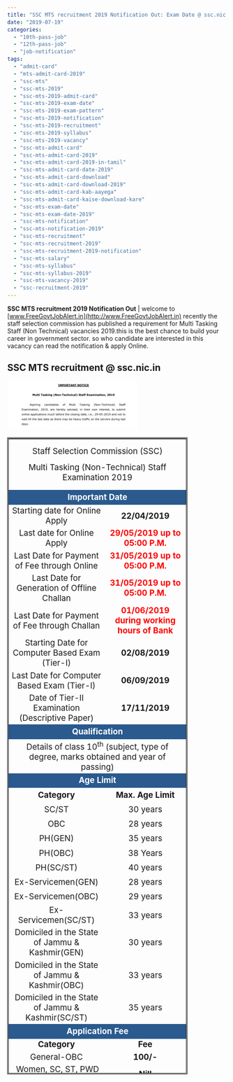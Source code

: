 ```yaml
---
title: "SSC MTS recruitment 2019 Notification Out: Exam Date @ ssc.nic.in"
date: "2019-07-19"
categories: 
  - "10th-pass-job"
  - "12th-pass-job"
  - "job-notification"
tags: 
  - "admit-card"
  - "mts-admit-card-2019"
  - "ssc-mts"
  - "ssc-mts-2019"
  - "ssc-mts-2019-admit-card"
  - "ssc-mts-2019-exam-date"
  - "ssc-mts-2019-exam-pattern"
  - "ssc-mts-2019-notification"
  - "ssc-mts-2019-recruitment"
  - "ssc-mts-2019-syllabus"
  - "ssc-mts-2019-vacancy"
  - "ssc-mts-admit-card"
  - "ssc-mts-admit-card-2019"
  - "ssc-mts-admit-card-2019-in-tamil"
  - "ssc-mts-admit-card-date-2019"
  - "ssc-mts-admit-card-download"
  - "ssc-mts-admit-card-download-2019"
  - "ssc-mts-admit-card-kab-aayega"
  - "ssc-mts-admit-card-kaise-download-kare"
  - "ssc-mts-exam-date"
  - "ssc-mts-exam-date-2019"
  - "ssc-mts-notification"
  - "ssc-mts-notification-2019"
  - "ssc-mts-recruitment"
  - "ssc-mts-recruitment-2019"
  - "ssc-mts-recruitment-2019-notification"
  - "ssc-mts-salary"
  - "ssc-mts-syllabus"
  - "ssc-mts-syllabus-2019"
  - "ssc-mts-vacancy-2019"
  - "ssc-recruitment-2019"
---
```


**SSC MTS recruitment 2019 Notification Out** | welcome to [www.FreeGovtJobAlert.in](http://www.FreeGovtJobAlert.in) recently the staff selection commission has published a requirement for Multi Tasking Staff (Non Technical) vacancies 2019.this is the best chance to build your career in government sector. so who candidate are interested in this vacancy can read the notification & apply Online. 

## **SSC MTS recruitment @ ssc.nic.in**

![SSC-MTS-recruitment-2019](images/SSC-MTS-recruitment-2019-300x112.png)

<table style="height: 1456px; width: 82.0253%; border-color: #030000; border-style: double;" width="592"><tbody><tr style="height: 81px;"><td style="width: 119.624%; text-align: center; height: 81px;" colspan="2"><p style="text-align: center;"><span style="font-size: 14pt;">Staff Selection Commission (SSC)</span></p><p style="text-align: center;"><span style="font-size: 14pt;">Multi Tasking (Non-Technical) Staff Examination 2019</span></p></td></tr><tr style="height: 29px;"><td style="height: 29px; width: 119.624%; background-color: #2a5a8e; text-align: center;" colspan="2"><span style="font-size: 14pt; color: #ffffff;"><strong>Important Date</strong></span></td></tr><tr style="height: 22px;"><td style="width: 53.8462%; text-align: center; height: 22px;"><span style="font-size: 14pt;">Starting date for Online Apply</span></td><td style="width: 65.7776%; text-align: center; height: 22px;"><span style="font-size: 14pt;"><strong>22/04/2019</strong></span></td></tr><tr style="height: 22px;"><td style="width: 53.8462%; text-align: center; height: 22px;"><span style="font-size: 14pt;">Last date for Online Apply</span></td><td style="width: 65.7776%; text-align: center; height: 22px;"><span style="font-size: 14pt; color: #ff0000;"><strong>29/05/2019 up to 05:00 P.M.</strong></span></td></tr><tr style="height: 22px;"><td style="width: 53.8462%; text-align: center; height: 22px;"><span style="font-size: 14pt;">Last Date for Payment of Fee through Online</span></td><td style="width: 65.7776%; text-align: center; height: 22px;"><span style="font-size: 14pt; color: #ff0000;"><strong>31/05/2019 up to 05:00 P.M.</strong></span></td></tr><tr style="height: 22px;"><td style="width: 53.8462%; text-align: center; height: 22px;"><span style="font-size: 14pt;">Last Date for Generation of Offline Challan</span></td><td style="width: 65.7776%; text-align: center; height: 22px;"><span style="font-size: 14pt; color: #ff0000;"><strong>31/05/2019 up to 05:00 P.M.</strong></span></td></tr><tr style="height: 22px;"><td style="width: 53.8462%; text-align: center; height: 22px;"><span style="font-size: 14pt;">Last Date for Payment of Fee through Challan</span></td><td style="width: 65.7776%; text-align: center; height: 22px;"><span style="font-size: 14pt; color: #ff0000;"><strong>01/06/2019 during working hours of Bank</strong></span></td></tr><tr style="height: 22px;"><td style="width: 53.8462%; text-align: center; height: 22px;"><span style="font-size: 14pt;">Starting Date for Computer Based Exam (Tier-I)</span></td><td style="width: 65.7776%; text-align: center; height: 22px;"><span style="font-size: 14pt;"><strong>02/08/2019</strong></span></td></tr><tr style="height: 22px;"><td style="width: 53.8462%; text-align: center; height: 22px;"><span style="font-size: 14pt;">Last Date for&nbsp;Computer Based Exam (Tier-I)</span></td><td style="width: 65.7776%; text-align: center; height: 22px;"><span style="font-size: 14pt;"><strong>06/09/2019</strong></span></td></tr><tr style="height: 15px;"><td style="width: 53.8462%; text-align: center; height: 15px;"><span style="font-size: 14pt;">Date of Tier-II Examination (Descriptive Paper)</span></td><td style="width: 65.7776%; text-align: center; height: 15px;"><span style="font-size: 14pt;"><strong>17/11/2019</strong></span></td></tr><tr style="height: 28px;"><td style="width: 119.624%; height: 28px; background-color: #2a5a8e; text-align: center;" colspan="2"><span style="font-size: 14pt;"><span style="color: #ffffff;"><strong>Qualification</strong></span><strong></strong></span></td></tr><tr style="height: 61px;"><td style="text-align: center; width: 119.624%; height: 61px;" colspan="2"><span style="font-size: 14pt;">Details of class 10<sup>th</sup>&nbsp;(subject, type of degree, marks obtained and year of passing)<strong></strong></span></td></tr><tr style="height: 28px;"><td style="width: 119.624%; height: 28px; background-color: #2a5a8e; text-align: center;" colspan="2"><span style="font-size: 14pt; color: #ffffff;"><strong>Age Limit</strong></span></td></tr><tr style="height: 28px;"><td style="width: 53.8462%; text-align: center; height: 28px;"><strong><span style="font-size: 14pt;">Category</span></strong></td><td style="width: 65.7776%; text-align: center; height: 28px;"><strong><span style="font-size: 14pt;">Max. Age Limit</span></strong></td></tr><tr style="height: 28px;"><td style="width: 53.8462%; text-align: center; height: 28px;"><span style="font-size: 14pt;">SC/ST</span></td><td style="width: 65.7776%; text-align: center; height: 28px;"><span style="font-size: 14pt;">30 years</span></td></tr><tr style="height: 28px;"><td style="width: 53.8462%; text-align: center; height: 28px;"><span style="font-size: 14pt;">OBC</span></td><td style="width: 65.7776%; text-align: center; height: 28px;"><span style="font-size: 14pt;">28 years</span></td></tr><tr style="height: 28px;"><td style="width: 53.8462%; text-align: center; height: 28px;"><span style="font-size: 14pt;">PH(GEN)</span></td><td style="width: 65.7776%; text-align: center; height: 28px;"><span style="font-size: 14pt;">35 years</span></td></tr><tr style="height: 28px;"><td style="width: 53.8462%; text-align: center; height: 28px;"><span style="font-size: 14pt;">PH(OBC)</span></td><td style="width: 65.7776%; text-align: center; height: 28px;"><span style="font-size: 14pt;">38 Years</span></td></tr><tr style="height: 28px;"><td style="width: 53.8462%; text-align: center; height: 28px;"><span style="font-size: 14pt;">PH(SC/ST)</span></td><td style="width: 65.7776%; text-align: center; height: 28px;"><span style="font-size: 14pt;">40 years</span></td></tr><tr style="height: 28px;"><td style="width: 53.8462%; text-align: center; height: 28px;"><span style="font-size: 14pt;">Ex-Servicemen(GEN)</span></td><td style="width: 65.7776%; text-align: center; height: 28px;"><span style="font-size: 14pt;">28 years</span></td></tr><tr style="height: 28px;"><td style="width: 53.8462%; text-align: center; height: 28px;"><span style="font-size: 14pt;">Ex-Servicemen(OBC)</span></td><td style="width: 65.7776%; text-align: center; height: 28px;"><span style="font-size: 14pt;">29 years</span></td></tr><tr style="height: 28px;"><td style="width: 53.8462%; text-align: center; height: 28px;"><span style="font-size: 14pt;">Ex-Servicemen(SC/ST)</span></td><td style="width: 65.7776%; text-align: center; height: 28px;"><span style="font-size: 14pt;">33 years</span></td></tr><tr style="height: 57px;"><td style="width: 53.8462%; text-align: center; height: 57px;"><span style="font-size: 14pt;">Domiciled in the State of Jammu &amp; Kashmir(GEN)</span></td><td style="width: 65.7776%; text-align: center; height: 57px;"><span style="font-size: 14pt;">30 years</span></td></tr><tr style="height: 57px;"><td style="width: 53.8462%; text-align: center; height: 57px;"><span style="font-size: 14pt;">Domiciled in the State of Jammu &amp; Kashmir(OBC)</span></td><td style="width: 65.7776%; text-align: center; height: 57px;"><span style="font-size: 14pt;">33 years</span></td></tr><tr style="height: 57px;"><td style="width: 53.8462%; text-align: center; height: 57px;"><span style="font-size: 14pt;">Domiciled in the State of Jammu &amp; Kashmir(SC/ST)</span></td><td style="width: 65.7776%; text-align: center; height: 57px;"><span style="font-size: 14pt;">35 years</span></td></tr><tr style="height: 28px;"><td style="height: 28px; width: 119.624%; background-color: #2a5a8e; text-align: center;" colspan="2"><span style="font-size: 14pt; color: #ffffff;"><strong>Application Fee</strong></span></td></tr><tr style="height: 21px;"><td style="height: 21px; text-align: center; width: 53.8462%;"><span style="font-size: 14pt;"><strong>Category</strong></span></td><td style="height: 21px; width: 65.7776%; text-align: center;"><span style="font-size: 14pt;"><strong>Fee</strong></span></td></tr><tr style="height: 21px;"><td style="height: 21px; width: 53.8462%; text-align: center;"><span style="font-size: 14pt;">General-OBC</span></td><td style="height: 21px; width: 65.7776%; text-align: center;"><span style="font-size: 14pt;"><strong>100/-</strong></span></td></tr><tr style="height: 21px;"><td style="height: 21px; width: 53.8462%; text-align: center;"><span style="font-size: 14pt;">&nbsp;Women, SC, ST, PWD &amp; ESM</span></td><td style="height: 21px; width: 65.7776%; text-align: center;"><span style="font-size: 14pt;"><strong>Nill</strong></span></td></tr><tr style="height: 21px;"><td style="background-color: #2a5a8e; width: 119.624%; height: 21px; text-align: center;" colspan="2"><span style="font-size: 14pt; color: #ffffff;"><strong>Payment Mode (Online/ Offline)</strong></span></td></tr><tr style="height: 44px;"><td style="text-align: center; width: 119.624%; height: 44px;" colspan="2"><span style="font-size: 14pt;"><strong>&nbsp;BHIM UPI/ SBI Challan/ Net Banking by using Visa, Master Card, Maestro, RuPay Credit/ Debit Card</strong></span></td></tr><tr style="height: 21px;"><td style="background-color: #2a5a8e; width: 119.624%; height: 21px; text-align: center;" colspan="2"><span style="font-size: 14pt; color: #ffffff;"><strong>Nationality/ Citizenship</strong></span></td></tr><tr style="height: 172px;"><td style="text-align: center; height: 172px; width: 119.624%;" colspan="2"><p style="text-align: left;"><span style="font-size: 14pt;">A candidate must be either:</span></p><div></div><ul><li style="text-align: left;"><span style="font-size: 14pt;">&nbsp;a citizen of India, or</span></li><li style="text-align: left;"><span style="font-size: 14pt;">&nbsp;a subject of Nepal, or</span></li><li style="text-align: left;"><span style="font-size: 14pt;">&nbsp;a subject of Bhutan, or</span></li><li style="text-align: left;"><span style="font-size: 14pt;">&nbsp;a Tibetan refugee who came over to India, before the 1st January 1962, with the intention of permanently settling in India.&nbsp;</span></li><li style="text-align: left;"><span style="font-size: 14pt;">&nbsp;a person of Indian origin who has migrated from Pakistan, Burma, Sri Lanka, East African countries of Kenya, Uganda, the United Republic of Tanzania(Formerly Tanganyika and Zanzibar), Zambia, Malawi, Zaire, Ethiopia and Vietnam with the intention of permanently settling in India.</span></li></ul></td></tr><tr style="height: 36px;"><td style="width: 119.624%; background-color: #2a5a8e; height: 36px; text-align: center;" colspan="2"><span style="font-size: 14pt; color: #ffffff;"><strong>Important Links</strong></span></td></tr><tr style="height: 28px;"><td style="text-align: center; width: 53.8462%; height: 28px;"><span style="font-size: 14pt;"><strong>SSC MTS recruitment Notice</strong></span></td><td style="text-align: center; width: 65.7776%; height: 28px;"><a href="https://freegovtjobalert.in/wp-content/uploads/2019/07/SSC-MTS-recruitment-Notic.pdf" target="_blank" rel="noopener noreferrer"><span style="font-size: 14pt; color: #ff0000;"><strong>Click Here&nbsp;</strong></span></a></td></tr><tr style="height: 28px;"><td style="text-align: center; width: 53.8462%; height: 28px;"><span style="font-size: 14pt;"><strong>Apply Online</strong></span></td><td style="text-align: center; width: 65.7776%; height: 28px;"><span style="font-size: 14pt; color: #ff0000;"><a style="color: #ff0000;" href="https://ssc.nic.in/Registration/Home" target="_blank" rel="noopener noreferrer"><strong>Click Here&nbsp;</strong></a></span></td></tr><tr style="height: 28px;"><td style="text-align: center; width: 53.8462%; height: 28px;"><span style="font-size: 14pt;"><strong>Application Status</strong></span></td><td style="text-align: center; width: 65.7776%; height: 28px;"><span style="font-size: 14pt; color: #ff0000;"><a style="color: #ff0000;" href="https://ssc.nic.in/Portal/GetMTSApplicationStatus" target="_blank" rel="noopener noreferrer"><strong>Click Here&nbsp;</strong></a></span></td></tr><tr style="height: 28px;"><td style="text-align: center; width: 53.8462%; height: 28px;"><span style="font-size: 14pt;"><strong>Syllabus &amp; Exam Pattern</strong></span></td><td style="text-align: center; width: 65.7776%; height: 28px;"><a href="https://freegovtjobalert.in/ssc-mts-syllabus-exam-pattern/" target="_blank" rel="noopener noreferrer"><span style="color: #ff0000;"><span style="font-size: 14pt;"><strong>Click Here</strong></span></span></a></td></tr><tr style="height: 28px;"><td style="text-align: center; width: 53.8462%; height: 28px;"><span style="font-size: 14pt;"><strong>Selection Process</strong></span></td><td style="text-align: center; width: 65.7776%; height: 28px;"><a href="https://freegovtjobalert.in/ssc-mts-selection-process/" target="_blank" rel="noopener noreferrer"><span style="color: #ff0000;"><span style="font-size: 14pt;"><strong>Click Here</strong></span></span></a></td></tr><tr style="height: 28px;"><td style="text-align: center; width: 53.8462%; height: 28px;"><span style="font-size: 14pt;"><strong>Admit Card</strong></span></td><td style="text-align: center; width: 65.7776%; height: 28px;"><span style="color: #ff0000;"><a style="color: #ff0000;" href="https://freegovtjobalert.in/ssc-admit-card/" target="_blank" rel="noopener noreferrer"><span style="font-size: 14pt;"><strong>Click Here</strong></span></a></span></td></tr><tr style="height: 28px;"><td style="text-align: center; width: 53.8462%; height: 28px;"><span style="font-size: 14pt;"><strong>Detailed Official Notification</strong></span></td><td style="text-align: center; width: 65.7776%; height: 28px;"><a href="https://freegovtjobalert.in/wp-content/uploads/2019/07/SSC-MTS-recruitment-2019.pdf" target="_blank" rel="noopener noreferrer"><span style="font-size: 14pt; color: #ff0000;"><strong>Click Here</strong></span></a></td></tr><tr style="height: 28px;"><td style="text-align: center; width: 53.8462%; height: 28px;"><span style="font-size: 14pt;"><strong>SSC MTS recruitment News Paper Notification</strong></span></td><td style="text-align: center; width: 65.7776%; height: 28px;"><a href="https://freegovtjobalert.in/wp-content/uploads/2019/07/SSC-MTS-recruitment-2019.pdf" target="_blank" rel="noopener noreferrer"><span style="font-size: 14pt; color: #ff0000;"><strong>Click Here&nbsp;</strong></span></a></td></tr><tr style="height: 28px;"><td style="text-align: center; width: 53.8462%; height: 28px;"><span style="font-size: 14pt;"><strong>SSC MTS recruitment Official Website</strong></span></td><td style="text-align: center; width: 65.7776%; height: 28px;"><span style="font-size: 14pt; color: #ff0000;"><a style="color: #ff0000;" href="https://ssc.nic.in" target="_blank" rel="noopener noreferrer"><strong>SSC.NIC.IN</strong></a></span></td></tr></tbody></table>
